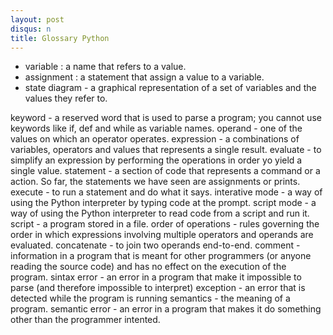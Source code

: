 ```yaml
---
layout: post
disqus: n
title: Glossary Python
---
```


- variable : a name that refers to a value.
- assignment : a statement that assign a value to a variable.
- state diagram - a graphical representation of a set of variables and the values they refer to.

keyword - a reserved word that is used to parse a program; you cannot use keywords like if, def and while as variable names.
operand - one of the values on which an operator operates.
expression - a combinations of variables, operators and values that represents a single result.
evaluate - to simplify an expression by performing the operations in order yo yield a single value.
statement - a section of code that represents a command or a action. So far, the statements we have seen are assignments or prints.
execute - to run a statement and do what it says.
interative mode - a way of using the Python interpreter by typing code at the prompt.
script mode - a way of using the Python interpreter to read code from a script and run it.
script - a program stored in a file.
order of operations - rules governing the order in which expressions involving multiple operators and operands are evaluated.
concatenate - to join two operands end-to-end.
comment - information in a program that is meant for other programmers (or anyone reading the source code) and has no effect on the execution of the program.
sintax error - an error in a program that make it impossible to parse (and therefore impossible to interpret)
exception - an error that is detected while the program is running
semantics - the meaning of a program.
semantic error - an error in a program that makes it do something other than the programmer intented.
